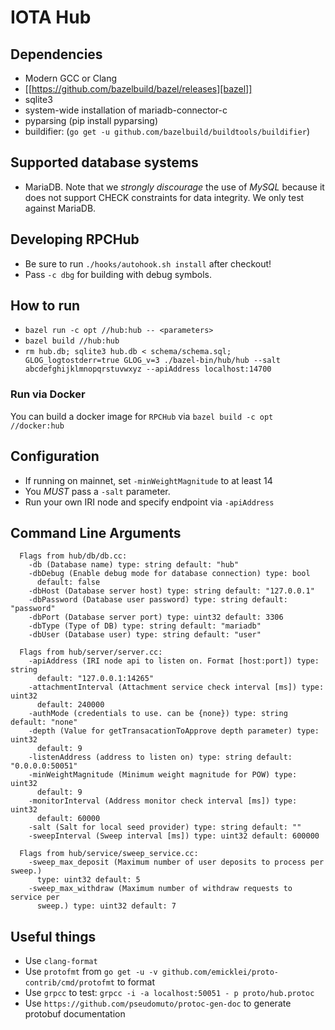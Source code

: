 # IOTA Hub
## Dependencies
- Modern GCC or Clang
- [[https://github.com/bazelbuild/bazel/releases][bazel]]
- sqlite3
- system-wide installation of mariadb-connector-c 
- pyparsing (pip install pyparsing)
- buildifier: (`go get -u github.com/bazelbuild/buildtools/buildifier`)

## Supported database systems
- MariaDB. Note that we *strongly discourage* the use of *MySQL* because it does not support CHECK constraints for data integrity. We only test against MariaDB.

## Developing RPCHub
- Be sure to run `./hooks/autohook.sh install` after checkout!
- Pass `-c dbg` for building with debug symbols.

## How to run
- `bazel run -c opt //hub:hub -- <parameters>`
- `bazel build //hub:hub`
- `rm hub.db; sqlite3 hub.db < schema/schema.sql; GLOG_logtostderr=true GLOG_v=3 ./bazel-bin/hub/hub --salt abcdefghijklmnopqrstuvwxyz --apiAddress localhost:14700`

### Run via Docker
You can build a docker image for `RPCHub` via `bazel build -c opt //docker:hub`

## Configuration
- If running on mainnet, set `-minWeightMagnitude` to at least 14
- You *MUST* pass a `-salt` parameter.
- Run your own IRI node and specify endpoint via `-apiAddress`

## Command Line Arguments
```
  Flags from hub/db/db.cc:
    -db (Database name) type: string default: "hub"
    -dbDebug (Enable debug mode for database connection) type: bool
      default: false
    -dbHost (Database server host) type: string default: "127.0.0.1"
    -dbPassword (Database user password) type: string default: "password"
    -dbPort (Database server port) type: uint32 default: 3306
    -dbType (Type of DB) type: string default: "mariadb"
    -dbUser (Database user) type: string default: "user"

  Flags from hub/server/server.cc:
    -apiAddress (IRI node api to listen on. Format [host:port]) type: string
      default: "127.0.0.1:14265"
    -attachmentInterval (Attachment service check interval [ms]) type: uint32
      default: 240000
    -authMode (credentials to use. can be {none}) type: string default: "none"
    -depth (Value for getTransacationToApprove depth parameter) type: uint32
      default: 9
    -listenAddress (address to listen on) type: string default: "0.0.0.0:50051"
    -minWeightMagnitude (Minimum weight magnitude for POW) type: uint32
      default: 9
    -monitorInterval (Address monitor check interval [ms]) type: uint32
      default: 60000
    -salt (Salt for local seed provider) type: string default: ""
    -sweepInterval (Sweep interval [ms]) type: uint32 default: 600000

  Flags from hub/service/sweep_service.cc:
    -sweep_max_deposit (Maximum number of user deposits to process per sweep.)
      type: uint32 default: 5
    -sweep_max_withdraw (Maximum number of withdraw requests to service per
      sweep.) type: uint32 default: 7
```

## Useful things
- Use `clang-format`
- Use `protofmt` from `go get -u -v github.com/emicklei/proto-contrib/cmd/protofmt` to format
- Use `grpcc` to test: `grpcc -i -a localhost:50051 - p proto/hub.protoc`
- Use `https://github.com/pseudomuto/protoc-gen-doc` to generate protobuf documentation
